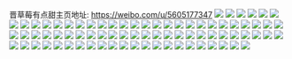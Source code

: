 晋草莓有点甜主页地址: https://weibo.com/u/5605177347 
![](https://wx4.sinaimg.cn/mw2000/0067kKGfgy1h8wo2r14z6j326e2wj4qq.jpg) 
![](https://wx4.sinaimg.cn/mw2000/0067kKGfgy1h8wo2n1149j31sc2dskjl.jpg) 
![](https://wx4.sinaimg.cn/mw2000/0067kKGfgy1h8wo2uyb3fj31q12ap1kx.jpg) 
![](https://wx4.sinaimg.cn/mw2000/0067kKGfgy1h8wo2oxd7oj31y52ljnpd.jpg) 
![](https://wx4.sinaimg.cn/mw2000/0067kKGfgy1h8wo2wr9ruj328g2zau0x.jpg) 
![](https://wx4.sinaimg.cn/mw2000/0067kKGfgy1h8wo2yyrnqj32c0340kjm.jpg) 
![](https://wx4.sinaimg.cn/mw2000/0067kKGfgy1h8wo32dzxcj32c03401ky.jpg) 
![](https://wx4.sinaimg.cn/mw2000/0067kKGfgy1h8wo30he0hj31sc2dsnpd.jpg) 
![](https://wx4.sinaimg.cn/mw2000/0067kKGfgy1h8wo2t8insj30sg16okcf.jpg) 
![](https://wx4.sinaimg.cn/mw2000/0067kKGfgy1h8t1hgg5gxj30sg1q8e38.jpg) 
![](https://wx4.sinaimg.cn/mw2000/0067kKGfgy1h8t1hhij48j30xo18wh8g.jpg) 
![](https://wx4.sinaimg.cn/mw2000/0067kKGfgy1h8t1hiz81qj31du1ugx6p.jpg) 
![](https://wx4.sinaimg.cn/mw2000/0067kKGfgy1h8t1hl7v7nj31uc2ibhdu.jpg) 
![](https://wx4.sinaimg.cn/mw2000/0067kKGfgy1h8t1hw7lb1j31en1vie81.jpg) 
![](https://wx4.sinaimg.cn/mw2000/0067kKGfgy1h8t1hniz3cj328y2zxnpf.jpg) 
![](https://wx4.sinaimg.cn/mw2000/0067kKGfgy1h8t1hq0eikj31sn2l8x6r.jpg) 
![](https://wx4.sinaimg.cn/mw2000/0067kKGfgy1h8t1htl1fsj32c0340qv9.jpg) 
![](https://wx4.sinaimg.cn/mw2000/0067kKGfgy1h8t1g5pe6lj317b1o219b.jpg) 
![](https://wx4.sinaimg.cn/mw2000/0067kKGfgy1h8t1g6wtb8j30ws17pk51.jpg) 
![](https://wx4.sinaimg.cn/mw2000/0067kKGfgy1h8r13h2gj9j31sc287b29.jpg) 
![](https://wx4.sinaimg.cn/mw2000/0067kKGfgy1h8rjrcabmdj30zk13etel.jpg) 
![](https://wx4.sinaimg.cn/mw2000/0067kKGfly1h8qnc6v68lj31sc2dsqv5.jpg) 
![](https://wx4.sinaimg.cn/mw2000/0067kKGfly1h8qnc4vr13j31sc2dse81.jpg) 
![](https://wx4.sinaimg.cn/mw2000/0067kKGfly1h8qnc5unqij31sc2dskjl.jpg) 
![](https://wx4.sinaimg.cn/mw2000/0067kKGfly1h8qnc7zzfcj31sc2dsqv5.jpg) 
![](https://wx4.sinaimg.cn/mw2000/0067kKGfly1h8qnep3lraj32c02i04qq.jpg) 
![](https://wx4.sinaimg.cn/mw2000/0067kKGfly1h8p51sl323j32c0340npd.jpg) 
![](https://wx4.sinaimg.cn/mw2000/0067kKGfly1h8p51tu84kj32c0340x6p.jpg) 
![](https://wx4.sinaimg.cn/mw2000/0067kKGfly1h8p51v6sv1j32c0340e82.jpg) 
![](https://wx4.sinaimg.cn/mw2000/0067kKGfly1h8l2ttcye2j30n01237ci.jpg) 
![](https://wx4.sinaimg.cn/mw2000/0067kKGfly1h8l2ttzb4xj30tk13fn47.jpg) 
![](https://wx4.sinaimg.cn/mw2000/0067kKGfly1h8l2tw09vdj31sc2dsx6p.jpg) 
![](https://wx4.sinaimg.cn/mw2000/0067kKGfly1h8l2u1yj28j316d1kotz7.jpg) 
![](https://wx4.sinaimg.cn/mw2000/0067kKGfly1h8l2u5an6xj32c03407wj.jpg) 
![](https://wx4.sinaimg.cn/mw2000/0067kKGfly1h8it5ofdgij30n014hah3.jpg) 
![](https://wx4.sinaimg.cn/mw2000/0067kKGfly1h8it5nu7nxj32c0340kjl.jpg) 
![](https://wx4.sinaimg.cn/mw2000/0067kKGfly1h8hbpopjtdj324n2u7e81.jpg) 
![](https://wx4.sinaimg.cn/mw2000/0067kKGfly1h8hbpt8dhrj31sc2dsqv5.jpg) 
![](https://wx4.sinaimg.cn/mw2000/0067kKGfly1h8f6rucospj30n00hkgoq.jpg) 
![](https://wx4.sinaimg.cn/mw2000/0067kKGfly1h8f6s0ri9mj320p2oxu0z.jpg) 
![](https://wx4.sinaimg.cn/mw2000/0067kKGfly1h8f6ru5q8dj30n00n0adi.jpg) 
![](https://wx4.sinaimg.cn/mw2000/0067kKGfly1h8f6rzizzjj317s1mc7wh.jpg) 
![](https://wx4.sinaimg.cn/mw2000/0067kKGfly1h8f6s2ntp7j315z15zdq6.jpg) 
![](https://wx4.sinaimg.cn/mw2000/0067kKGfly1h882d19jt4j32612w1npd.jpg) 
![](https://wx4.sinaimg.cn/mw2000/0067kKGfly1h7kx69g5awj32c03401ky.jpg) 
![](https://wx4.sinaimg.cn/mw2000/0067kKGfly1h7kx6t8awjj32c02c01l0.jpg) 
![](https://wx4.sinaimg.cn/mw2000/0067kKGfly1h7kx6kia7bj30wp0wpwmr.jpg) 
![](https://wx4.sinaimg.cn/mw2000/0067kKGfly1h7kx67cuepj30m80m8jt3.jpg) 
![](https://wx4.sinaimg.cn/mw2000/0067kKGfly1h5kit4os91j31ga1wr4qp.jpg) 
![](https://wx4.sinaimg.cn/mw2000/0067kKGfly1h4uftsjlrxj325p2vlu0x.jpg) 
![](https://wx4.sinaimg.cn/mw2000/0067kKGfly1h4ufttv6x1j32c0340u0x.jpg) 
![](https://wx4.sinaimg.cn/mw2000/0067kKGfly1h4uftw7msnj32c0340hdv.jpg) 
![](https://wx4.sinaimg.cn/mw2000/0067kKGfly1h4ufu3em1nj30n00w50wz.jpg) 
![](https://wx4.sinaimg.cn/mw2000/0067kKGfly1h4cdpj8fr7j31un2gv4pq.jpg) 
![](https://wx4.sinaimg.cn/mw2000/0067kKGfly1h4cdppldnij321k2s4u0x.jpg) 
![](https://wx4.sinaimg.cn/mw2000/0067kKGfly1h4cdrkdfuyj325q31vb2a.jpg) 
![](https://wx4.sinaimg.cn/mw2000/0067kKGfly1h437c0251gj32c03407wi.jpg) 
![](https://wx4.sinaimg.cn/mw2000/0067kKGfly1h437c1n4oej32c0340kjm.jpg) 
![](https://wx4.sinaimg.cn/mw2000/0067kKGfly1h437c2zgc9j32c0340x6r.jpg) 
![](https://wx4.sinaimg.cn/mw2000/0067kKGfly1h437c46radj32c0340qv6.jpg) 
![](https://wx4.sinaimg.cn/mw2000/0067kKGfly1h437by8vqbj329n340qv5.jpg) 
![](https://wx4.sinaimg.cn/mw2000/0067kKGfly1h437c588ezj32c0340u0y.jpg) 
![](https://wx4.sinaimg.cn/mw2000/0067kKGfly1h0w8fqjzeyj31o02801kx.jpg) 
![](https://wx4.sinaimg.cn/mw2000/0067kKGfly1h0w8frdqsxj31o02807wh.jpg) 
![](https://wx4.sinaimg.cn/mw2000/0067kKGfly1h0w8fsggjkj31o0280hdt.jpg) 
![](https://wx4.sinaimg.cn/mw2000/0067kKGfly1h0w8fpo0vej31o0280hdt.jpg) 
![](https://wx4.sinaimg.cn/mw2000/0067kKGfly1h01ou52zuoj31ox280e82.jpg) 
![](https://wx4.sinaimg.cn/mw2000/0067kKGfly1h01oue2yhcj31ox2807wi.jpg) 
![](https://wx4.sinaimg.cn/mw2000/0067kKGfly1h01oui8gwhj31bj1re7wh.jpg) 
![](https://wx4.sinaimg.cn/mw2000/0067kKGfly1h01ouis0gvj30ht0rt7ar.jpg) 
![](https://wx4.sinaimg.cn/mw2000/0067kKGfly1gtfnuiq8bzj31cd26xe81.jpg) 
![](https://wx4.sinaimg.cn/mw2000/0067kKGfly1gtfnu0c0ckj31s02dcu0x.jpg) 
![](https://wx4.sinaimg.cn/mw2000/0067kKGfly1gtfntjd04aj31s02dcb2a.jpg) 
![](https://wx4.sinaimg.cn/mw2000/0067kKGfly1gooi4efuwmj31o02804qq.jpg) 
![](https://wx4.sinaimg.cn/mw2000/0067kKGfly1gooi4k3z1tj31ke2477wi.jpg) 
![](https://wx4.sinaimg.cn/mw2000/0067kKGfly1godyl5e5jlj30u014qn9c.jpg) 
![](https://wx4.sinaimg.cn/mw2000/0067kKGfly1gm8h6ki9nkj31400u0n2n.jpg) 
![](https://wx4.sinaimg.cn/mw2000/0067kKGfly1gm8h6l0gy0j31400u0dos.jpg) 
